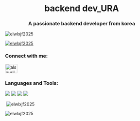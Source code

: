 <h1 align="center">backend dev_URA</h1>
<h3 align="center">A passionate backend developer from korea</h3>

<p align="left"> <img src="https://komarev.com/ghpvc/?username=elwlxjf2025&label=Profile%20views&color=0e75b6&style=flat" alt="elwlxjf2025" /> </p>

<p align="left"> <a href="https://github.com/ryo-ma/github-profile-trophy"><img src="https://github-profile-trophy.vercel.app/?username=elwlxjf2025" alt="elwlxjf2025" /></a> </p>

<h3 align="left">Connect with me:</h3>
<p align="left">
<a href="https://instagram.com/alsguril" target="blank"><img align="center" src="https://raw.githubusercontent.com/rahuldkjain/github-profile-readme-generator/master/src/images/icons/Social/instagram.svg" alt="alsguril" height="30" width="40" /></a>
</p>

<h3 align="left">Languages and Tools:</h3>
<img src="https://img.shields.io/badge/JAVA-a3445a.svg?style=for-the-badge&logo=JAVA&logoColor=#white" />
<img src="https://img.shields.io/badge/SPRING BOOT-020715.svg?style=for-the-badge&logo=SPRING BOOT&logoColor=#2db400" />
<img src="https://img.shields.io/badge/MYSQL-99ccff.svg?style=for-the-badge&logo=MYSQL&logoColor=#white" />
<img src="https://img.shields.io/badge/GitHub-000000.svg?style=for-the-badge&logo=GitHub&logoColor=#white" />


<p>&nbsp;<img align="center" src="https://github-readme-stats.vercel.app/api?username=elwlxjf2025&show_icons=true&locale=en" alt="elwlxjf2025" /></p>

<p><img align="center" src="https://github-readme-streak-stats.herokuapp.com/?user=elwlxjf2025&" alt="elwlxjf2025" /></p>
